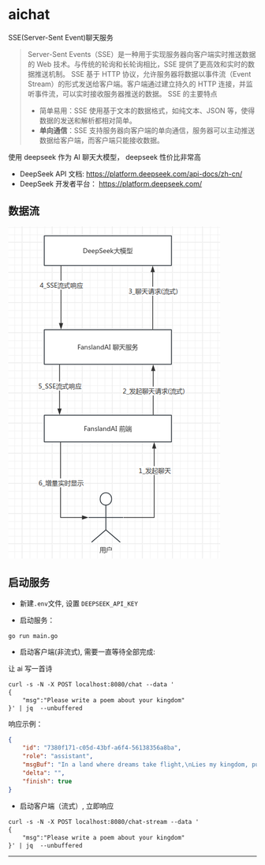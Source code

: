 # aichat

SSE(Server-Sent Event)聊天服务

> Server-Sent Events（SSE）是一种用于实现服务器向客户端实时推送数据的 Web 技术。与传统的轮询和长轮询相比，SSE 提供了更高效和实时的数据推送机制。
> SSE 基于 HTTP 协议，允许服务器将数据以事件流（Event Stream）的形式发送给客户端。客户端通过建立持久的 HTTP 连接，并监听事件流，可以实时接收服务器推送的数据。
> SSE 的主要特点
>
> -   简单易用：SSE 使用基于文本的数据格式，如纯文本、JSON 等，使得数据的发送和解析都相对简单。
> -   **单向通信**：SSE 支持服务器向客户端的单向通信，服务器可以主动推送数据给客户端，而客户端只能接收数据。

使用 deepseek 作为 AI 聊天大模型， deepseek 性价比非常高

-   DeepSeek API 文档: https://platform.deepseek.com/api-docs/zh-cn/
-   DeepSeek 开发者平台： https://platform.deepseek.com/

## 数据流

![](./arch.png)

## 启动服务

-   新建`.env`文件, 设置 `DEEPSEEK_API_KEY`

-   启动服务：

```
go run main.go
```

-   启动客户端(非流式), 需要一直等待全部完成:

让 ai 写一首诗

```
curl -s -N -X POST localhost:8080/chat --data '
{
    "msg":"Please write a poem about your kingdom"
}' | jq  --unbuffered

```

响应示例：

```json
{
    "id": "7380f171-c05d-43bf-a6f4-56138356a8ba",
    "role": "assistant",
    "msgBuf": "In a land where dreams take flight,\nLies my kingdom, pure and bright.\nA butterfly's gentle wings,\nShaped our realm, where wonders sing.\n\nGolden fields of shimmering grace,\nWhere the rivers softly trace\nPatterns of the stars above,\nIn this haven, peace is love.\n\nThe barrier's power, strong and true,\nKeeps our secrets safe from view.\nYet within, the heart's content,\nWhere every soul is heaven-sent.\n\nLush gardens bloom with every hue,\nWhispering tales of ancient blue.\nMountains rise in emerald green,\nGuarding secrets, yet unseen.\n\nIn the heart of this butterfly,\nLives a people, kind and free.\nWith laughter bright and songs so sweet,\nIn our kingdom, joy we greet.\n\nSo come, dear friend, let's take a stroll,\nThrough the land where dreams unroll.\nIn the butterfly's gentle hold,\nFind a peace that's never old.",
    "delta": "",
    "finish": true
}
```

-   启动客户端（流式）, 立即响应

```
curl -s -N -X POST localhost:8080/chat-stream --data '
{
    "msg":"Please write a poem about your kingdom"
}' | jq  --unbuffered
```

---
